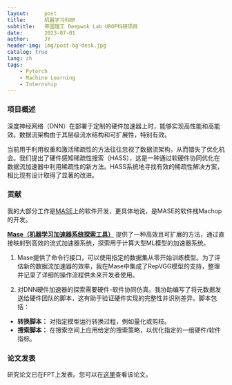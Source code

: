 ```yaml
---
layout:     post
title:      机器学习科研
subtitle:   帝国理工 Deepwok Lab UROP科研项目
date:       2023-07-01
author:     JY
header-img: img/post-bg-desk.jpg
catalog: true
lang: zh
tags:
    - Pytorch
    - Machine Learning
    - Internship
---
```


### 项目概述
深度神经网络（DNN）在部署于定制的硬件加速器上时，能够实现高性能和高能效。数据流架构由于其层级流水结构和可扩展性，特别有效。

当前用于利用权重和激活稀疏性的方法往往忽视了数据流架构，从而错失了优化机会。我们提出了硬件感知稀疏性搜索（HASS），这是一种通过软硬件协同优化在数据流加速器中利用稀疏性的新方法。HASS系统地寻找有效的稀疏性解决方案，相比现有设计取得了显著的改进。

### 贡献

我的大部分工作是[MASE](https://github.com/jianyicheng/mase-tools)上的软件开发，更具体地说，是MASE的软件栈Machop的开发。

**[Mase（机器学习加速器系统探索工具）](https://github.com/jianyicheng/mase-tools)** 提供了一种高效且可扩展的方法，通过直接映射到高效的流式加速器系统，探索用于计算大型ML模型的加速器系统。

1. Mase提供了命令行接口，可以使用指定的数据集从零开始训练模型。为了评估新的数据流加速器的效率，我在Mase中集成了RepVGG模型的支持，整理并记录了详细的操作流程供未来开发者使用。

2. 对DNN硬件加速器的探索需要硬件-软件协同仿真。我协助编写了将元数据发送给硬件团队的脚本，这有助于验证硬件实现的完整性并识别差异。脚本包括：

- **转换脚本：** 对指定模型运行转换过程，例如量化或剪枝。
- **搜索脚本：** 在搜索空间上应用给定的搜索策略，以优化指定的一组硬件/软件指标。

### 论文发表

研究论文已在FPT上发表。您可以在[这里](https://arxiv.org/abs/2406.03088)查看该论文。